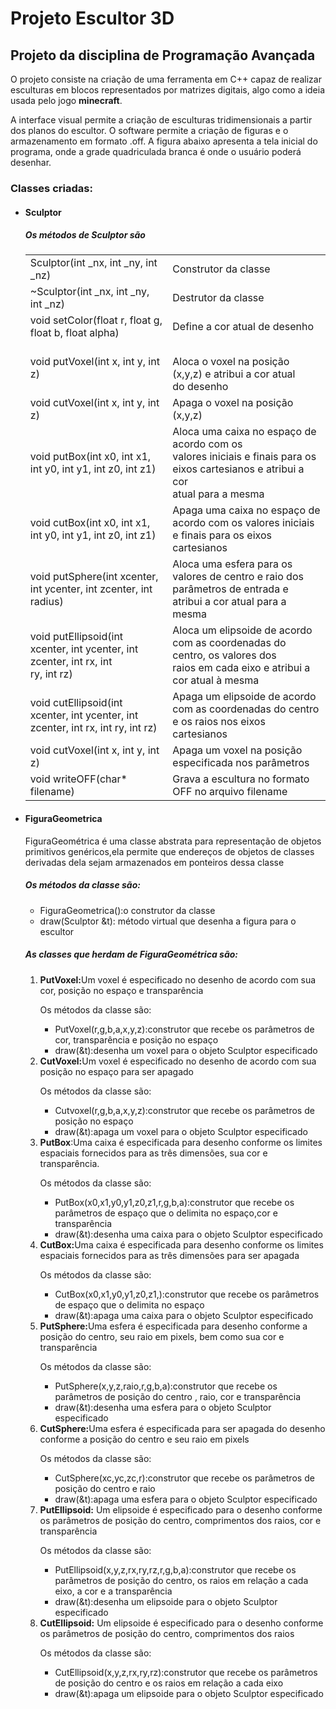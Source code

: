 # Projeto Escultor 3D
<h2>Projeto da disciplina de Programação Avançada</h2>
<p>O projeto consiste na criação de uma ferramenta em C++ capaz de realizar esculturas em blocos representados por matrizes digitais, algo como a ideia usada pelo jogo <b>minecraft</b>.</p>
<p>A interface visual permite a criação de esculturas tridimensionais a partir dos planos do escultor. O software permite a criação de figuras e o armazenamento em formato .off. A figura abaixo apresenta a tela inicial do programa, onde a grade quadriculada branca é onde o usuário poderá desenhar.</p>

<h3>Classes criadas: </h3>
<ul>
<li><h4>Sculptor</h4></li>
  <h5>Os métodos de Sculptor são</h5>
<table class="tg">
  <tr>
    <td class="tg-0pky">Sculptor(int _nx, int _ny, int _nz)</td>
    <td class="tg-0pky">Construtor da classe</td>
  </tr>
  <tr>
    <td class="tg-0pky">~Sculptor(int _nx, int _ny, int _nz)</td>
    <td class="tg-0pky">Destrutor da classe</td>
  </tr>
  <tr>
    <td class="tg-0pky">void setColor(float r, float g, float b, float alpha)</td>
    <td class="tg-0pky">Define a cor atual de desenho</td>
  </tr>
  <tr>
    <td class="tg-0pky">void putVoxel(int x, int y, int z)</td>
    <td class="tg-0pky"><br>Aloca o voxel na posição (x,y,z) e atribui a cor atual <br>do desenho<br></td>
  </tr>
  <tr>
    <td class="tg-0pky">void cutVoxel(int x, int y, int z)</td>
    <td class="tg-0pky">Apaga o voxel na posição (x,y,z) </td>
  </tr>
  <tr>
    <td class="tg-0pky">void putBox(int x0, int x1, int y0, int y1, int z0, int z1)</td>
    <td class="tg-0pky">Aloca uma caixa no espaço de acordo com os <br>valores iniciais e finais para os eixos cartesianos e  atribui a cor<br>atual para a mesma</td>
  </tr>
  <tr>
    <td class="tg-0pky">void cutBox(int x0, int x1, int y0, int y1, int z0, int z1)</td>
    <td class="tg-0pky">Apaga uma caixa no espaço de acordo com os valores iniciais<br> e finais para os eixos cartesianos </td>
  </tr>
  <tr>
    <td class="tg-0lax">void putSphere(int xcenter, int ycenter, int zcenter, int radius)</td>
    <td class="tg-0lax">Aloca uma esfera para os valores de centro e raio dos parâmetros de entrada e <br>atribui a cor atual para a mesma</td>
  </tr>
  <tr>
    <td class="tg-0lax">void putEllipsoid(int xcenter, int ycenter, int zcenter, int rx, int<br> ry, int rz)</td>
    <td class="tg-0lax">Aloca um elipsoide de acordo com as coordenadas do centro, os valores dos <br>raios em cada eixo e atribui a cor atual à mesma</td>
  </tr>
  <tr>
    <td class="tg-0lax">void cutEllipsoid(int xcenter, int ycenter, int zcenter, int rx, int ry, int rz)</td>
    <td class="tg-0lax">Apaga um elipsoide de acordo com as coordenadas do centro e os raios nos eixos cartesianos</td>
  </tr>
  <tr>
    <td class="tg-0lax">void cutVoxel(int x, int y, int z)</td>
    <td class="tg-0lax">Apaga um voxel na posição especificada nos parâmetros</td>
  </tr>
  <tr>
    <td class="tg-0lax">void writeOFF(char* filename)</td>
    <td class="tg-0lax">Grava a escultura no formato OFF no arquivo filename</td>
  </tr>
</table>
<li><h4>FiguraGeometrica</h4></li>
  <p>FiguraGeométrica é uma classe abstrata para representação de objetos primitivos genéricos,ela permite que endereços de objetos de classes derivadas dela sejam armazenados em ponteiros dessa classe</p>
  <h5>Os métodos da classe são:</h5>
  <ul>
    <li>FiguraGeometrica():o construtor da classe</li>
    <li>draw(Sculptor &t): método virtual que desenha a figura para o escultor</li>
  </ul>
  <h5>As classes que herdam de FiguraGeométrica são: </h5>
  <ol>
    <li><b>PutVoxel:</b>Um voxel é especificado no desenho de acordo com sua cor, posição no espaço e transparência</li>
    <p>Os métodos da classe são:</p>
    <ul>
      <li>PutVoxel(r,g,b,a,x,y,z):construtor que recebe os parâmetros de cor, transparência e posição no espaço</li>
      <li>draw(&t):desenha um voxel para o objeto Sculptor especificado</li>
    </ul>
    <li><b>CutVoxel:</b>Um voxel é especificado no desenho de acordo com sua posição no espaço para ser apagado</li>
    <p>Os métodos da classe são:</p>
    <ul>
      <li>Cutvoxel(r,g,b,a,x,y,z):construtor que recebe os parâmetros de posição no espaço</li>
      <li>draw(&t):apaga um voxel para o objeto Sculptor especificado</li>
    </ul>
    <li><b>PutBox</b>:Uma caixa é especificada para desenho conforme os limites espaciais fornecidos para as três dimensões, sua cor e transparência.</li>
    <p>Os métodos da classe são:</p>
    <ul>
      <li>PutBox(x0,x1,y0,y1,z0,z1,r,g,b,a):construtor que recebe os parâmetros de espaço que o delimita no espaço,cor e transparência</li>
      <li>draw(&t):desenha uma caixa para o objeto Sculptor especificado</li>
    </ul>
    <li><b>CutBox:</b>Uma caixa é especificada para desenho conforme os limites espaciais fornecidos para as três dimensões para ser apagada</li>
    <p>Os métodos da classe são:</p>
    <ul>
      <li>CutBox(x0,x1,y0,y1,z0,z1,):construtor que recebe os parâmetros de espaço que o delimita no espaço</li>
      <li>draw(&t):apaga uma caixa para o objeto Sculptor especificado</li>
    </ul>
    <li><b>PutSphere:</b>Uma esfera é especificada para desenho conforme a posição do centro, seu raio em pixels, bem como sua cor e transparência</li>
    <p>Os métodos da classe são:</p>
    <ul>
      <li>PutSphere(x,y,z,raio,r,g,b,a):construtor que recebe os parâmetros de posição do centro , raio, cor e transparência</li>
      <li>draw(&t):desenha uma esfera para o objeto Sculptor especificado</li>
    </ul>
  <li><b>CutSphere:</b>Uma esfera é especificada para ser apagada do desenho conforme a posição do centro e seu raio em pixels</li>
    <p>Os métodos da classe são:</p>
    <ul>
      <li>CutSphere(xc,yc,zc,r):construtor que recebe os parâmetros de posição do centro e raio</li>
      <li>draw(&t):apaga uma esfera para o objeto Sculptor especificado</li>
    </ul>
    <li><b>PutEllipsoid:</b> Um elipsoide é especificado para o desenho conforme os parâmetros de posição do centro, comprimentos dos raios, cor e transparência</li>
    <p>Os métodos da classe são:</p>
    <ul>
      <li>PutEllipsoid(x,y,z,rx,ry,rz,r,g,b,a):construtor que recebe os parâmetros de posição do centro, os raios em relação a cada eixo, a cor e a transparência</li>
      <li>draw(&t):desenha um elipsoide para o objeto Sculptor especificado</li>
    </ul>
    <li><b>CutEllipsoid:</b> Um elipsoide é especificado para o desenho conforme os parâmetros de posição do centro, comprimentos dos raios</li>
    <p>Os métodos da classe são:</p>
    <ul>
      <li>CutEllipsoid(x,y,z,rx,ry,rz):construtor que recebe os parâmetros de posição do centro e os raios em relação a cada eixo</li>
      <li>draw(&t):apaga um elipsoide para o objeto Sculptor especificado</li>
    </ul>
  </ol>
</ul>
